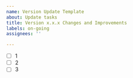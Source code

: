 ```yaml
---
name: Version Update Template
about: Update tasks
title: Version x.x.x Changes and Improvements
labels: on-going
assignees: ''

---
```


- [ ] 1
- [ ] 2
- [ ] 3
